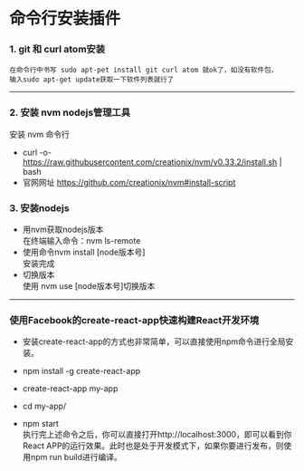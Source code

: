 # 命令行安装插件  

### 1. git 和 curl atom安装  
    在命令行中书写 sudo apt-pet install git curl atom 就ok了，如没有软件包，
    输入sudo apt-get update获取一下软件列表就行了  
  ***
### 2. 安装 nvm nodejs管理工具  
 安装 nvm 命令行  
 - curl -o- https://raw.githubusercontent.com/creationix/nvm/v0.33.2/install.sh | bash  
 - 官网网址  https://github.com/creationix/nvm#install-script  

### 3. 安装nodejs  
 - 用nvm获取nodejs版本  
  在终端输入命令：nvm ls-remote  
- 使用命令nvm install [node版本号]  
安装完成  
- 切换版本  
使用 nvm use [node版本号]切换版本  
****
### 使用Facebook的create-react-app快速构建React开发环境
- 安装create-react-app的方式也非常简单，可以直接使用npm命令进行全局安装。

- npm install -g create-react-app  
- create-react-app my-app  
- cd my-app/  
- npm start  
执行完上述命令之后，你可以直接打开http://localhost:3000，即可以看到你React APP的运行效果。此时也是处于开发模式下，如果你要进行发布，则使用npm run build进行编译。
